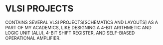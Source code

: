# VLSI PROJECTS
CONTAINS SEVERAL VLSI PROJECTS[SCHEMATICS AND LAYOUTS] AS A PART OF MY ACADEMICS, LIKE DESIGNING A 4-BIT ARITHMETIC AND LOGIC UNIT (ALU), 4-BIT SHIFT REGISTER, AND SELF-BIASED OPERATIONAL AMPLIFIER.
